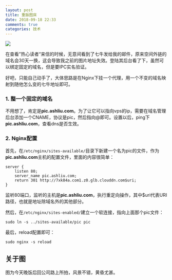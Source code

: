 ```yaml
---
layout: post
title: 重振图床
date: 2018-09-18 22:33
comments: true
categories: 技术
---
```


![](http://pic.ashliu.com/20180917.jpg)

在查看”热心读者“来信的时候，无意间看到了七牛发给我的邮件，原来空间外链的域名会30天一换，这会导致我之前的图片地址失效。登陆其后台看了下，虽然可以绑定固定的域名，但是要IPC实名验证。


好吧，只能自己动手了，大体思路是在Nginx下挂一个代理，用一个不变的域名映射到随他怎么变的七牛地址即可。

### 1. 整一个固定的域名

不用想了，肯定是**pic.ashliu.com**。为了让它可以指向vps的ip，需要在域名管理后台添加一个CNAME，协议是pic，然后指向@即可。设置以后，ping下**pic.ashliu.com**，查看dns是否生效。

### 2. Nginx配置

首先，在```/etc/nginx/sites-available/```目录下新建一个名为pic的文件，作为**pic.ashliu.com**主机的配置文件，里面的内容很简单：

    server {
	    listen 80;
	    server_name pic.ashliu.com;
        return 301 http://7xk84a.com1.z0.glb.clouddn.com$uri;
    }

监听80端口，监听的主机是**pic.ashliu.com**，执行重定向操作，其中$uri代表URI路径，也就是地址除域名外的其他部分。

然后，在```/etc/nginx/sites-enabled/```建立一个软连接，指向上面那个pic文件：

    sudo ln -s ../sites-available/pic pic

最后，reload配置即可：

    sudo nginx -s reload

## 关于图
图为今天晚饭后回公司路上所拍，风景不错，黄昏尤甚。